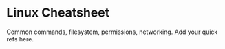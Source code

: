 # Linux Cheatsheet

Common commands, filesystem, permissions, networking. Add your quick refs here.
